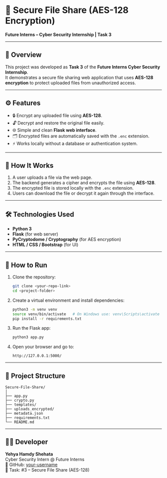 # 🔐 Secure File Share (AES-128 Encryption)
**Future Interns – Cyber Security Internship | Task 3**

---

## 📘 Overview
This project was developed as **Task 3** of the **Future Interns Cyber Security Internship**.  
It demonstrates a secure file sharing web application that uses **AES-128 encryption** to protect uploaded files from unauthorized access.

---

## ⚙️ Features
- 🔒 Encrypt any uploaded file using **AES-128**.  
- 🔓 Decrypt and restore the original file easily.  
- 🌐 Simple and clean **Flask web interface**.  
- 🗂️ Encrypted files are automatically saved with the `.enc` extension.  
- ⚡ Works locally without a database or authentication system.  

---

## 🧩 How It Works
1. A user uploads a file via the web page.  
2. The backend generates a cipher and encrypts the file using **AES-128**.  
3. The encrypted file is stored locally with the `.enc` extension.  
4. Users can download the file or decrypt it again through the interface.  

---

## 🛠️ Technologies Used
- **Python 3**  
- **Flask** (for web server)  
- **PyCryptodome / Cryptography** (for AES encryption)  
- **HTML / CSS / Bootstrap** (for UI)

---

## 🚀 How to Run
1. Clone the repository:  
   ```bash
   git clone <your-repo-link>
   cd <project-folder>
   ```
2. Create a virtual environment and install dependencies:  
   ```bash
   python3 -m venv venv
   source venv/bin/activate   # On Windows use: venv\Scripts\activate
   pip install -r requirements.txt
   ```
3. Run the Flask app:  
   ```bash
   python3 app.py
   ```
4. Open your browser and go to:  
   ```
   http://127.0.0.1:5000/
   ```

---

## 📂 Project Structure
```
Secure-File-Share/
│
├── app.py
├── crypto.py
├── templates/
├── uploads_encrypted/
├── metadata.json
├── requirements.txt
└── README.md
```

---

## 🧑‍💻 Developer
**Yehya Hamdy Shehata**  
Cyber Security Intern @ Future Interns  
🔗 GitHub: [your-username](https://github.com/your-username)  
📅 Task: #3 – Secure File Share (AES-128)

